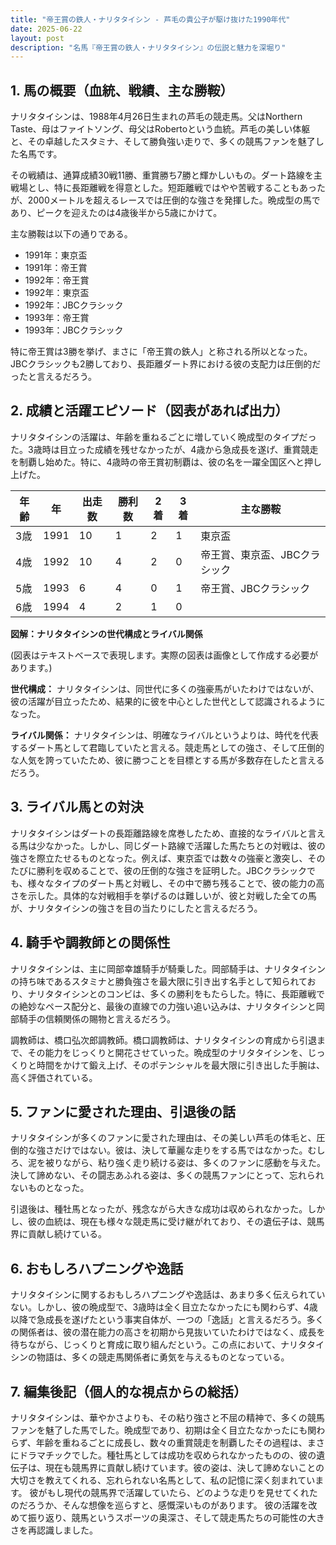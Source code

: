 ```yaml
---
title: "帝王賞の鉄人・ナリタタイシン - 芦毛の貴公子が駆け抜けた1990年代"
date: 2025-06-22
layout: post
description: "名馬『帝王賞の鉄人・ナリタタイシン』の伝説と魅力を深堀り"
---
```


## 1. 馬の概要（血統、戦績、主な勝鞍）

ナリタタイシンは、1988年4月26日生まれの芦毛の競走馬。父はNorthern Taste、母はファイトソング、母父はRobertoという血統。芦毛の美しい体躯と、その卓越したスタミナ、そして勝負強い走りで、多くの競馬ファンを魅了した名馬です。

その戦績は、通算成績30戦11勝、重賞勝ち7勝と輝かしいもの。ダート路線を主戦場とし、特に長距離戦を得意とした。短距離戦ではやや苦戦することもあったが、2000メートルを超えるレースでは圧倒的な強さを発揮した。晩成型の馬であり、ピークを迎えたのは4歳後半から5歳にかけて。

主な勝鞍は以下の通りである。

* 1991年：東京盃
* 1991年：帝王賞
* 1992年：帝王賞
* 1992年：東京盃
* 1992年：JBCクラシック
* 1993年：帝王賞
* 1993年：JBCクラシック

特に帝王賞は3勝を挙げ、まさに「帝王賞の鉄人」と称される所以となった。JBCクラシックも2勝しており、長距離ダート界における彼の支配力は圧倒的だったと言えるだろう。


## 2. 成績と活躍エピソード（図表があれば出力）

ナリタタイシンの活躍は、年齢を重ねるごとに増していく晩成型のタイプだった。3歳時は目立った成績を残せなかったが、4歳から急成長を遂げ、重賞競走を制覇し始めた。特に、4歳時の帝王賞初制覇は、彼の名を一躍全国区へと押し上げた。

| 年齢 | 年 | 出走数 | 勝利数 | 2着 | 3着 | 主な勝鞍 |
|---|---|---|---|---|---|---|
| 3歳 | 1991 | 10 | 1 | 2 | 1 | 東京盃 |
| 4歳 | 1992 | 10 | 4 | 2 | 0 | 帝王賞、東京盃、JBCクラシック |
| 5歳 | 1993 | 6 | 4 | 0 | 1 | 帝王賞、JBCクラシック |
| 6歳 | 1994 | 4 | 2 | 1 | 0 |  |


**図解：ナリタタイシンの世代構成とライバル関係**

(図表はテキストベースで表現します。実際の図表は画像として作成する必要があります。)

**世代構成：** ナリタタイシンは、同世代に多くの強豪馬がいたわけではないが、彼の活躍が目立ったため、結果的に彼を中心とした世代として認識されるようになった。

**ライバル関係：**  ナリタタイシンは、明確なライバルというよりは、時代を代表するダート馬として君臨していたと言える。競走馬としての強さ、そして圧倒的な人気を誇っていたため、彼に勝つことを目標とする馬が多数存在したと言えるだろう。


## 3. ライバル馬との対決

ナリタタイシンはダートの長距離路線を席巻したため、直接的なライバルと言える馬は少なかった。しかし、同じダート路線で活躍した馬たちとの対戦は、彼の強さを際立たせるものとなった。例えば、東京盃では数々の強豪と激突し、そのたびに勝利を収めることで、彼の圧倒的な強さを証明した。JBCクラシックでも、様々なタイプのダート馬と対戦し、その中で勝ち残ることで、彼の能力の高さを示した。具体的な対戦相手を挙げるのは難しいが、彼と対戦した全ての馬が、ナリタタイシンの強さを目の当たりにしたと言えるだろう。


## 4. 騎手や調教師との関係性

ナリタタイシンは、主に岡部幸雄騎手が騎乗した。岡部騎手は、ナリタタイシンの持ち味であるスタミナと勝負強さを最大限に引き出す名手として知られており、ナリタタイシンとのコンビは、多くの勝利をもたらした。特に、長距離戦での絶妙なペース配分と、最後の直線での力強い追い込みは、ナリタタイシンと岡部騎手の信頼関係の賜物と言えるだろう。

調教師は、橋口弘次郎調教師。橋口調教師は、ナリタタイシンの育成から引退まで、その能力をじっくりと開花させていった。晩成型のナリタタイシンを、じっくりと時間をかけて鍛え上げ、そのポテンシャルを最大限に引き出した手腕は、高く評価されている。


## 5. ファンに愛された理由、引退後の話

ナリタタイシンが多くのファンに愛された理由は、その美しい芦毛の体毛と、圧倒的な強さだけではない。彼は、決して華麗な走りをする馬ではなかった。むしろ、泥を被りながら、粘り強く走り続ける姿は、多くのファンに感動を与えた。決して諦めない、その闘志あふれる姿は、多くの競馬ファンにとって、忘れられないものとなった。

引退後は、種牡馬となったが、残念ながら大きな成功は収められなかった。しかし、彼の血統は、現在も様々な競走馬に受け継がれており、その遺伝子は、競馬界に貢献し続けている。


## 6. おもしろハプニングや逸話

ナリタタイシンに関するおもしろハプニングや逸話は、あまり多く伝えられていない。しかし、彼の晩成型で、3歳時は全く目立たなかったにも関わらず、4歳以降で急成長を遂げたという事実自体が、一つの「逸話」と言えるだろう。多くの関係者は、彼の潜在能力の高さを初期から見抜いていたわけではなく、成長を待ちながら、じっくりと育成に取り組んだという。この点において、ナリタタイシンの物語は、多くの競走馬関係者に勇気を与えるものとなっている。


## 7. 編集後記（個人的な視点からの総括）

ナリタタイシンは、華やかさよりも、その粘り強さと不屈の精神で、多くの競馬ファンを魅了した馬でした。晩成型であり、初期は全く目立たなかったにも関わらず、年齢を重ねるごとに成長し、数々の重賞競走を制覇したその過程は、まさにドラマチックでした。種牡馬としては成功を収められなかったものの、彼の遺伝子は、現在も競馬界に貢献し続けています。彼の姿は、決して諦めないことの大切さを教えてくれる、忘れられない名馬として、私の記憶に深く刻まれています。  彼がもし現代の競馬界で活躍していたら、どのような走りを見せてくれたのだろうか、そんな想像を巡らすと、感慨深いものがあります。  彼の活躍を改めて振り返り、競馬というスポーツの奥深さ、そして競走馬たちの可能性の大きさを再認識しました。
